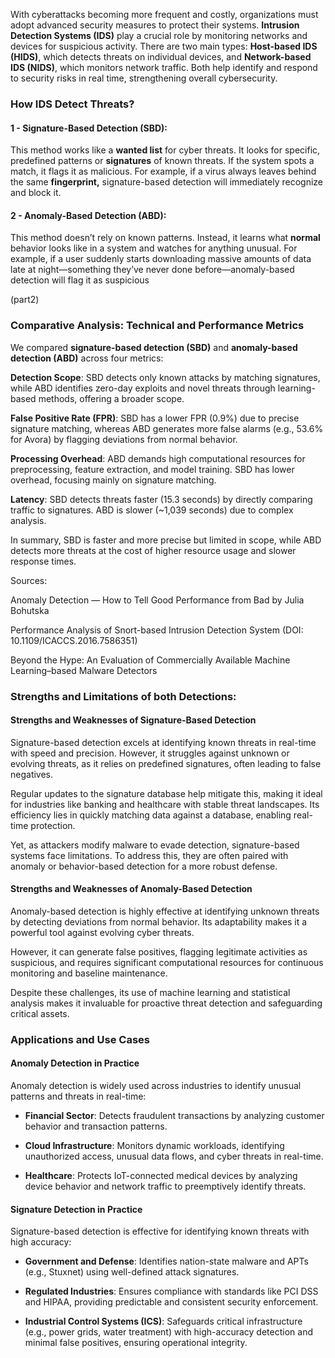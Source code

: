 With cyberattacks becoming more frequent and costly, organizations must adopt advanced security measures to protect their systems. **Intrusion Detection Systems (IDS)** play a crucial role by monitoring networks and devices for suspicious activity. There are two main types: **Host-based IDS (HIDS)**, which detects threats on individual devices, and **Network-based IDS (NIDS)**, which monitors network traffic. Both help identify and respond to security risks in real time, strengthening overall cybersecurity.

### How IDS Detect Threats?

#### 1 - Signature-Based Detection (SBD):
This method works like a **wanted list** for cyber threats. It looks for specific, predefined patterns or **signatures** of known threats. If the system spots a match, it flags it as malicious. For example, if a virus always leaves behind the same **fingerprint,** signature-based detection will immediately recognize and block it.

#### 2 - Anomaly-Based Detection (ABD):
This method doesn’t rely on known patterns. Instead, it learns what **normal** behavior looks like in a system and watches for anything unusual. For example, if a user suddenly starts downloading massive amounts of data late at night—something they’ve never done before—anomaly-based detection will flag it as suspicious

(part2)

### Comparative Analysis: Technical and Performance Metrics

We compared **signature-based detection (SBD)** and **anomaly-based detection (ABD)** across four metrics:

**Detection Scope**: SBD detects only known attacks by matching signatures, while ABD identifies zero-day exploits and novel threats through learning-based methods, offering a broader scope.

**False Positive Rate (FPR)**: SBD has a lower FPR (0.9%) due to precise signature matching, whereas ABD generates more false alarms (e.g., 53.6% for Avora) by flagging deviations from normal behavior.

**Processing Overhead**: ABD demands high computational resources for preprocessing, feature extraction, and model training. SBD has lower overhead, focusing mainly on signature matching.

**Latency**: SBD detects threats faster (15.3 seconds) by directly comparing traffic to signatures. ABD is slower (~1,039 seconds) due to complex analysis.

In summary, SBD is faster and more precise but limited in scope, while ABD detects more threats at the cost of higher resource usage and slower response times.

Sources:

Anomaly Detection — How to Tell Good Performance from Bad by Julia Bohutska

Performance Analysis of Snort-based Intrusion Detection System (DOI: 10.1109/ICACCS.2016.7586351)

Beyond the Hype: An Evaluation of Commercially Available Machine Learning–based Malware Detectors

### Strengths and Limitations of both Detections:

#### Strengths and Weaknesses of Signature-Based Detection
Signature-based detection excels at identifying known threats in real-time with speed and precision. However, it struggles against unknown or evolving threats, as it relies on predefined signatures, often leading to false negatives.

Regular updates to the signature database help mitigate this, making it ideal for industries like banking and healthcare with stable threat landscapes. Its efficiency lies in quickly matching data against a database, enabling real-time protection.

Yet, as attackers modify malware to evade detection, signature-based systems face limitations. To address this, they are often paired with anomaly or behavior-based detection for a more robust defense.

#### Strengths and Weaknesses of Anomaly-Based Detection
Anomaly-based detection is highly effective at identifying unknown threats by detecting deviations from normal behavior. Its adaptability makes it a powerful tool against evolving cyber threats.

However, it can generate false positives, flagging legitimate activities as suspicious, and requires significant computational resources for continuous monitoring and baseline maintenance.

Despite these challenges, its use of machine learning and statistical analysis makes it invaluable for proactive threat detection and safeguarding critical assets.

### Applications and Use Cases
#### Anomaly Detection in Practice
Anomaly detection is widely used across industries to identify unusual patterns and threats in real-time:

- **Financial Sector**: Detects fraudulent transactions by analyzing customer behavior and transaction patterns.

- **Cloud Infrastructure**: Monitors dynamic workloads, identifying unauthorized access, unusual data flows, and cyber threats in real-time.

- **Healthcare**: Protects IoT-connected medical devices by analyzing device behavior and network traffic to preemptively identify threats.

#### Signature Detection in Practice
Signature-based detection is effective for identifying known threats with high accuracy:

- **Government and Defense**: Identifies nation-state malware and APTs (e.g., Stuxnet) using well-defined attack signatures.

- **Regulated Industries**: Ensures compliance with standards like PCI DSS and HIPAA, providing predictable and consistent security enforcement.

- **Industrial Control Systems (ICS)**: Safeguards critical infrastructure (e.g., power grids, water treatment) with high-accuracy detection and minimal false positives, ensuring operational integrity. 

